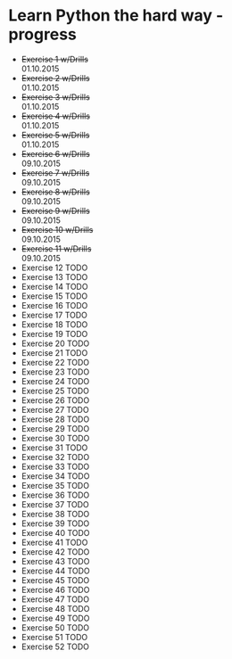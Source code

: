 # Learn Python the hard way - progress

* ~~Exercise 1 w/Drills~~   
01.10.2015
* ~~Exercise 2 w/Drills~~  
01.10.2015
* ~~Exercise 3 w/Drills~~  
01.10.2015
* ~~Exercise 4 w/Drills~~  
01.10.2015
* ~~Exercise 5 w/Drills~~  
01.10.2015
* ~~Exercise 6 w/Drills~~  
09.10.2015
* ~~Exercise 7 w/Drills~~  
09.10.2015
* ~~Exercise 8 w/Drills~~  
09.10.2015
* ~~Exercise 9 w/Drills~~  
09.10.2015
* ~~Exercise 10 w/Drills~~  
09.10.2015
* ~~Exercise 11 w/Drills~~  
09.10.2015
* Exercise 12 TODO
* Exercise 13 TODO
* Exercise 14 TODO
* Exercise 15 TODO
* Exercise 16 TODO
* Exercise 17 TODO
* Exercise 18 TODO
* Exercise 19 TODO
* Exercise 20 TODO
* Exercise 21 TODO
* Exercise 22 TODO
* Exercise 23 TODO
* Exercise 24 TODO
* Exercise 25 TODO
* Exercise 26 TODO
* Exercise 27 TODO
* Exercise 28 TODO
* Exercise 29 TODO
* Exercise 30 TODO
* Exercise 31 TODO
* Exercise 32 TODO
* Exercise 33 TODO
* Exercise 34 TODO
* Exercise 35 TODO
* Exercise 36 TODO
* Exercise 37 TODO
* Exercise 38 TODO
* Exercise 39 TODO
* Exercise 40 TODO
* Exercise 41 TODO
* Exercise 42 TODO
* Exercise 43 TODO
* Exercise 44 TODO
* Exercise 45 TODO
* Exercise 46 TODO
* Exercise 47 TODO
* Exercise 48 TODO
* Exercise 49 TODO
* Exercise 50 TODO
* Exercise 51 TODO
* Exercise 52 TODO
